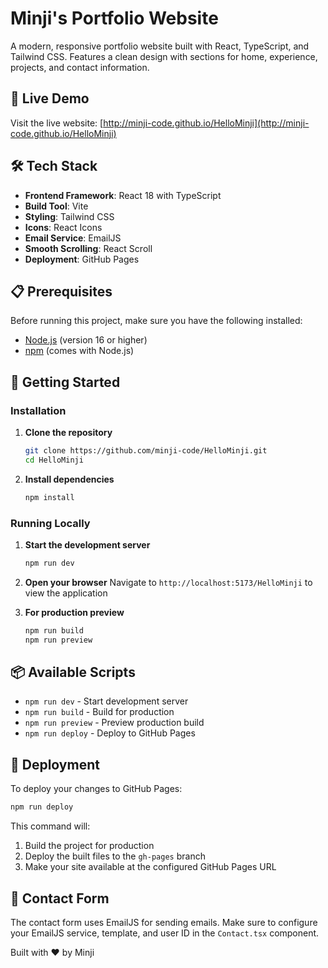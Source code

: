 # Minji's Portfolio Website

A modern, responsive portfolio website built with React, TypeScript, and Tailwind CSS. Features a clean design with sections for home, experience, projects, and contact information.

## 🌟 Live Demo

Visit the live website: [http://minji-code.github.io/HelloMinji](http://minji-code.github.io/HelloMinji)

## 🛠️ Tech Stack

- **Frontend Framework**: React 18 with TypeScript
- **Build Tool**: Vite
- **Styling**: Tailwind CSS
- **Icons**: React Icons
- **Email Service**: EmailJS
- **Smooth Scrolling**: React Scroll
- **Deployment**: GitHub Pages

## 📋 Prerequisites

Before running this project, make sure you have the following installed:

- [Node.js](https://nodejs.org/) (version 16 or higher)
- [npm](https://www.npmjs.com/) (comes with Node.js)

## 🚀 Getting Started

### Installation

1. **Clone the repository**
   ```bash
   git clone https://github.com/minji-code/HelloMinji.git
   cd HelloMinji
   ```

2. **Install dependencies**
   ```bash
   npm install
   ```

### Running Locally

1. **Start the development server**
   ```bash
   npm run dev
   ```

2. **Open your browser**
   Navigate to `http://localhost:5173/HelloMinji` to view the application

3. **For production preview**
   ```bash
   npm run build
   npm run preview
   ```

## 📦 Available Scripts

- `npm run dev` - Start development server
- `npm run build` - Build for production
- `npm run preview` - Preview production build
- `npm run deploy` - Deploy to GitHub Pages

## 🚀 Deployment

To deploy your changes to GitHub Pages:

```bash
npm run deploy
```

This command will:
1. Build the project for production
2. Deploy the built files to the `gh-pages` branch
3. Make your site available at the configured GitHub Pages URL


## 📧 Contact Form

The contact form uses EmailJS for sending emails. Make sure to configure your EmailJS service, template, and user ID in the `Contact.tsx` component.



Built with ❤️ by Minji


